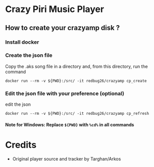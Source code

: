 # Crazy Piri Music Player

## How to create your crazyamp disk ?

### Install docker

### Create the json file
Copy the .aks song file in a directory and, from this directory, run the command
```
docker run --rm -v ${PWD}:/src/ -it redbug26/crazyamp cp_create
```

### Edit the json file with your preference (optional)
edit the json 

```
docker run --rm -v ${PWD}:/src/ -it redbug26/crazyamp cp_refresh
```

#### Note for Windows: Replace `${PWD}` with `%cd%` in all commands

# Credits

- Original player source and tracker by Targhan/Arkos
